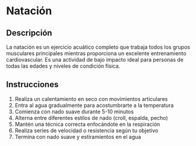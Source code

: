 # Natación

## Descripción

La natación es un ejercicio acuático completo que trabaja todos los grupos musculares principales mientras proporciona un excelente entrenamiento cardiovascular. Es una actividad de bajo impacto ideal para personas de todas las edades y niveles de condición física.

## Instrucciones

1. Realiza un calentamiento en seco con movimientos articulares
2. Entra al agua gradualmente para acostumbrarte a la temperatura
3. Comienza con nado suave durante 5-10 minutos
4. Alterna entre diferentes estilos de nado (croll, espalda, pecho)
5. Mantén una técnica correcta enfocándote en la respiración
6. Realiza series de velocidad o resistencia según tu objetivo
7. Termina con nado suave y estiramientos en el agua